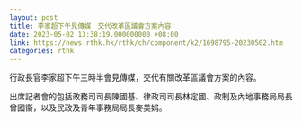 ```yaml
---
layout: post
title: 李家超下午見傳媒　交代改革區議會方案內容
date: 2023-05-02 13:38:19.000000000 +08:00
link: https://news.rthk.hk/rthk/ch/component/k2/1698795-20230502.htm
categories: rthk
---
```


行政長官李家超下午三時半會見傳媒，交代有關改革區議會方案的內容。

出席記者會的包括政務司司長陳國基、律政司司長林定國、政制及內地事務局局長曾國衞，以及民政及青年事務局局長麥美娟。
